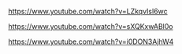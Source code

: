 https://www.youtube.com/watch?v=LZkqvIsl6wc

https://www.youtube.com/watch?v=sXQKxwABl0o

https://www.youtube.com/watch?v=i0DON3AjhW4